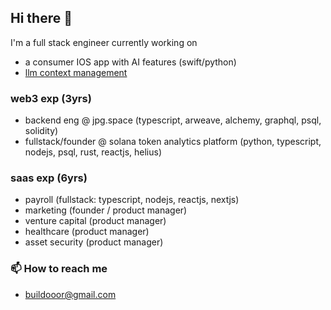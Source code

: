 ## Hi there 👋

I'm a full stack engineer currently working on 
- a consumer IOS app with AI features (swift/python)
- [llm context management](https://github.com/build000r/llm_context_vibe_rations)

### web3 exp (3yrs)
- backend eng @ jpg.space (typescript, arweave, alchemy, graphql, psql, solidity)
- fullstack/founder @ solana token analytics platform (python, typescript, nodejs, psql, rust, reactjs, helius)

### saas exp (6yrs)
- payroll (fullstack: typescript, nodejs, reactjs, nextjs)
- marketing (founder / product manager)
- venture capital (product manager)
- healthcare (product manager)
- asset security (product manager)

### 📫 How to reach me
- buildooor@gmail.com

<!--
**build000r/build000r** is a ✨ _special_ ✨ repository because its `README.md` (this file) appears on your GitHub profile.

Here are some ideas to get you started:

- 🔭 I’m currently working on ...
- 🌱 I’m currently learning ...
- 👯 I’m looking to collaborate on ...
- 🤔 I’m looking for help with ...
- 💬 Ask me about ...
- 📫 How to reach me: ...
- 😄 Pronouns: ...
- ⚡ Fun fact: ...
-->
